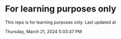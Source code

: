 # For learning purposes only
This repo is for learning purposes only.
Last updated at

Thursday, March 21, 2024 5:03:47 PM

